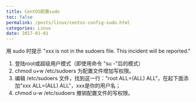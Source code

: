 ```yaml
---
title: CentOS配置sudo
toc: false
permalink: /posts/linux/centos-config-sudo.html
categories: Linux
date: 2017-01-01
---
```


用 sudo 时提示 "xxx is not in the sudoers file. This incident will be reported."

1. 登陆root或超级用户模式（即使用命令 "su -"后的模式）
2. chmod u+w /etc/sudoers 为配置文件增加写权限。
3. 编辑 /etc/sudoers 文件，找到这一行："root ALL=(ALL) ALL"，在起下面添加"xxx ALL=(ALL) ALL"，xxx是你的用户名；
4. chmod u-w /etc/sudoers 撤销配置文件的写权限。
